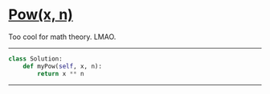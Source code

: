 # [Pow(x, n)](https://leetcode.com/explore/interview/card/top-interview-questions-medium/113/math/818/discuss/19560/Shortest-Python-Guaranteed)

Too cool for math theory. LMAO.
___
```python
class Solution:
    def myPow(self, x, n):
        return x ** n
```
___